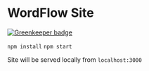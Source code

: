 # WordFlow Site

[![Greenkeeper badge](https://badges.greenkeeper.io/nathanpower/wordflow-site.svg)](https://greenkeeper.io/)

`npm install`
`npm start`

Site will be served locally from `localhost:3000`
